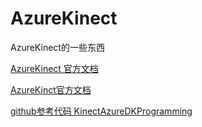 # AzureKinect
AzureKinect的一些东西

[AzureKinect 官方文档](https://docs.microsoft.com/zh-cn/azure/Kinect-dk/)


<a href="https://docs.microsoft.com/zh-cn/azure/Kinect-dk/" target="_blank">AzureKinct官方文档</a>


[github参考代码 KinectAzureDKProgramming](https://github.com/forestsen/KinectAzureDKProgramming)
